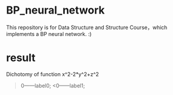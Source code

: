# BP_neural_network
This repository is for Data Structure and Structure Course，which implements a BP neural network. :)

# result
Dichotomy of function x^2-2*y^2+z^2
>0——label0;
<0——label1;
